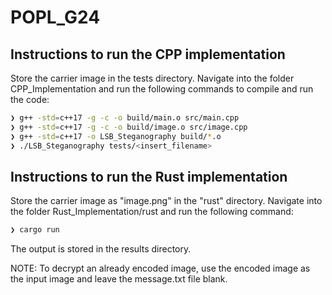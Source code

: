 # POPL_G24

## Instructions to run the CPP implementation
Store the carrier image in the tests directory.
Navigate into the folder CPP_Implementation and run the following commands to compile and run the code: 

```sh
❯ g++ -std=c++17 -g -c -o build/main.o src/main.cpp
❯ g++ -std=c++17 -g -c -o build/image.o src/image.cpp
❯ g++ -std=c++17 -o LSB_Steganography build/*.o
❯ ./LSB_Steganography tests/<insert_filename>
```

## Instructions to run the Rust implementation
Store the carrier image as "image.png" in the "rust" directory.
Navigate into the folder Rust_Implementation/rust and run the following command: 

```sh
❯ cargo run
```
The output is stored in the results directory.

NOTE: To decrypt an already encoded image, use the encoded image as the input image and leave the message.txt file blank.

